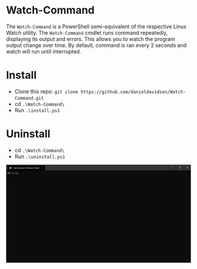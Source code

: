 # Watch-Command
The `Watch-Command` is a PowerShell semi-equivalent of the respective Linux Watch utility. The `Watch-Command` cmdlet runs command repeatedly, displaying its output and errors.  This allows you to watch the program output change over time. By default, command is ran every 2 seconds and watch will run until interrupted.

# Install
- Clone this repo: `git clone https://github.com/danieldavidson/Watch-Command.git`
- cd `.\Watch-Command\`
- Run `.\install.ps1`

# Uninstall
- cd `.\Watch-Command\`
- Run `.\uninstall.ps1`

![](img/example-watch.gif)
